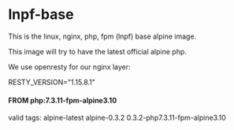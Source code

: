 # lnpf-base
This is the linux, nginx, php, fpm (lnpf) base alpine image.

This image will try to have the latest official alpine php.

We use openresty for our nginx layer:

RESTY_VERSION="1.15.8.1"

#### FROM php:7.3.11-fpm-alpine3.10

valid tags: alpine-latest alpine-0.3.2 0.3.2-php7.3.11-fpm-alpine3.10

